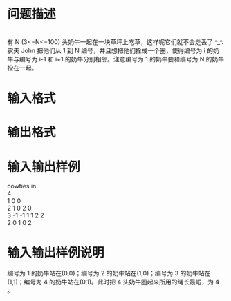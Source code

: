 

# 问题描述

<br/>
有 N (3&lt;=N&lt;=100) 头奶牛一起在一块草坪上吃草，这样呢它们就不会走丢了 ^_^. 农夫  John 把他们从 1 到 N 编号，并且想把他们拴成一个圈，使得编号为 i 的奶牛与编号为 i-1 和 i+1 的奶牛分别相邻。注意编号为 1  的奶牛要和编号为 N 的奶牛拴在一起。
</p>

# 输入格式



# 输出格式



# 输入输出样例

cowties.in<br/>
4<br/>
1 0 0<br/>
2 1 0 2 0<br/>
3 -1 -1 1 1 2  2<br/>
2 0 1 0 2
</p>

# 输入输出样例说明


<p>
编号为 1 的奶牛站在(0,0)；编号为 2 的奶牛站在(1,0)；编号为 3 的奶牛站在(1,1)；编号为 4 的奶牛站在(0,1)。此时把 4 头奶牛圈起来所用的绳长最短，为 4 。
</p>
